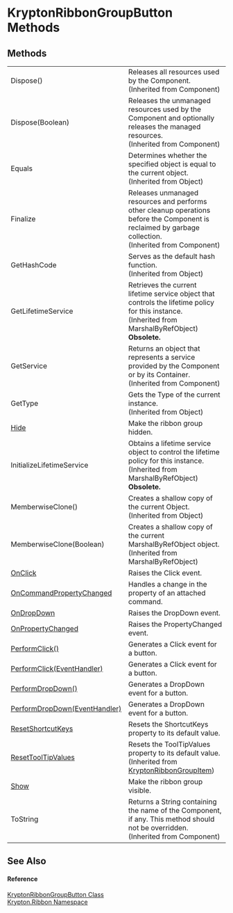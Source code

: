 # KryptonRibbonGroupButton Methods




## Methods
<table>
<tr>
<td>Dispose()</td>
<td>Releases all resources used by the Component.<br />(Inherited from Component)</td></tr>
<tr>
<td>Dispose(Boolean)</td>
<td>Releases the unmanaged resources used by the Component and optionally releases the managed resources.<br />(Inherited from Component)</td></tr>
<tr>
<td>Equals</td>
<td>Determines whether the specified object is equal to the current object.<br />(Inherited from Object)</td></tr>
<tr>
<td>Finalize</td>
<td>Releases unmanaged resources and performs other cleanup operations before the Component is reclaimed by garbage collection.<br />(Inherited from Component)</td></tr>
<tr>
<td>GetHashCode</td>
<td>Serves as the default hash function.<br />(Inherited from Object)</td></tr>
<tr>
<td>GetLifetimeService</td>
<td>Retrieves the current lifetime service object that controls the lifetime policy for this instance.<br />(Inherited from MarshalByRefObject)<br /><strong>Obsolete.</strong></td></tr>
<tr>
<td>GetService</td>
<td>Returns an object that represents a service provided by the Component or by its Container.<br />(Inherited from Component)</td></tr>
<tr>
<td>GetType</td>
<td>Gets the Type of the current instance.<br />(Inherited from Object)</td></tr>
<tr>
<td><a href="a3f2335f-cade-0930-f843-0e59ecb0ab7b.md">Hide</a></td>
<td>Make the ribbon group hidden.</td></tr>
<tr>
<td>InitializeLifetimeService</td>
<td>Obtains a lifetime service object to control the lifetime policy for this instance.<br />(Inherited from MarshalByRefObject)<br /><strong>Obsolete.</strong></td></tr>
<tr>
<td>MemberwiseClone()</td>
<td>Creates a shallow copy of the current Object.<br />(Inherited from Object)</td></tr>
<tr>
<td>MemberwiseClone(Boolean)</td>
<td>Creates a shallow copy of the current MarshalByRefObject object.<br />(Inherited from MarshalByRefObject)</td></tr>
<tr>
<td><a href="22d6cadf-a74a-43e7-a001-b00118b30421.md">OnClick</a></td>
<td>Raises the Click event.</td></tr>
<tr>
<td><a href="57a5f0f0-215e-ea80-bc2c-6c8760fa8997.md">OnCommandPropertyChanged</a></td>
<td>Handles a change in the property of an attached command.</td></tr>
<tr>
<td><a href="21e34d44-dcdb-fe7f-c282-a473cedba2ec.md">OnDropDown</a></td>
<td>Raises the DropDown event.</td></tr>
<tr>
<td><a href="5320c774-4e08-d5c4-4c3c-923c729b4883.md">OnPropertyChanged</a></td>
<td>Raises the PropertyChanged event.</td></tr>
<tr>
<td><a href="7ef6f7c3-a6ea-e59a-b8d1-9f279406dd95.md">PerformClick()</a></td>
<td>Generates a Click event for a button.</td></tr>
<tr>
<td><a href="061f9ddc-e0d5-4fdf-e7b7-b32dce3d861f.md">PerformClick(EventHandler)</a></td>
<td>Generates a Click event for a button.</td></tr>
<tr>
<td><a href="a653fc4b-1eac-e7a8-c044-dc5cba9e12bf.md">PerformDropDown()</a></td>
<td>Generates a DropDown event for a button.</td></tr>
<tr>
<td><a href="3661a6ca-546b-01f1-e916-ebceadb2ce06.md">PerformDropDown(EventHandler)</a></td>
<td>Generates a DropDown event for a button.</td></tr>
<tr>
<td><a href="f02d2938-ff43-a0e9-c436-e3292554f1da.md">ResetShortcutKeys</a></td>
<td>Resets the ShortcutKeys property to its default value.</td></tr>
<tr>
<td><a href="4c31e104-2033-89a2-6523-f8f6d16791ca.md">ResetToolTipValues</a></td>
<td>Resets the ToolTipValues property to its default value.<br />(Inherited from <a href="42b4e823-3d0e-29bf-ca83-927a7a58295d.md">KryptonRibbonGroupItem</a>)</td></tr>
<tr>
<td><a href="5f89c3df-ceca-964e-efc2-1dc4e0a623b2.md">Show</a></td>
<td>Make the ribbon group visible.</td></tr>
<tr>
<td>ToString</td>
<td>Returns a String containing the name of the Component, if any. This method should not be overridden.<br />(Inherited from Component)</td></tr>
</table>

## See Also


#### Reference
<a href="960f4a04-92a1-46ca-cf6d-664c6025ac61.md">KryptonRibbonGroupButton Class</a>  
<a href="1e9bc734-cff9-e9b8-f013-94cdac669794.md">Krypton.Ribbon Namespace</a>  
